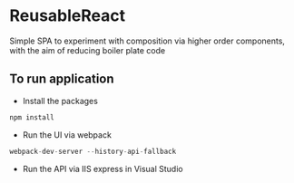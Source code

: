 # ReusableReact
Simple SPA to experiment with composition via higher order components, with the aim of reducing boiler plate code

## To run application

 * Install the packages
```javascript
npm install
```
 * Run the UI via webpack
```javascript
webpack-dev-server --history-api-fallback
```
 * Run the API via IIS express in Visual Studio



